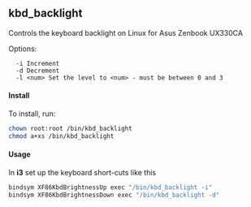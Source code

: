 ## kbd_backlight
Controls the keyboard backlight on Linux for Asus Zenbook UX330CA

Options:
```
  -i Increment
  -d Decrement
  -l <num> Set the level to <num> - must be between 0 and 3
```
#### Install
To install, run:
```bash
chown root:root /bin/kbd_backlight
chmod a+xs /bin/kbd_backlight
```

#### Usage
In **i3** set up the keyboard short-cuts like this
```bash
bindsym XF86KbdBrightnessUp exec "/bin/kbd_backlight -i"
bindsym XF86KbdBrightnessDown exec "/bin/kbd_backlight -d"
```
